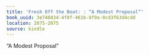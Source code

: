 ```yaml
---
title: 'Fresh Off the Boat: : “A Modest Proposal”'
book_uuid: 3e748434-4f0f-461b-8f9a-0cd3f63d4cdd
location: 2075-2075
source: kindle
---
```


“A Modest Proposal”